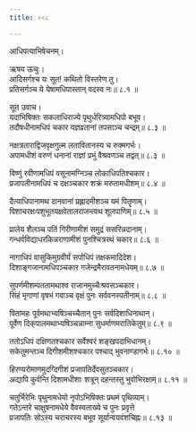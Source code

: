 ```yaml
---
title: ००८

---
```

आधिपत्याभिषेचनम्।  
  
ऋषय ऊचुः।  
आदिसर्गश्च यः सूत! कथितो विस्तरेण तु।  
प्रतिसर्गञ्च ये येषामधिपास्तान् वदस्व नः॥ ८.१ ॥  
  
सूत उवाच।  
यदाभिषिक्तः सकलाधिराज्ये पृथुर्धरित्र्यामधिपो बभूव।  
तदौषधीनामधिपं चकार यज्ञव्रतानां तपसाञ्च चन्द्रम्॥ ८.३ ॥  
  
नक्षत्रताराद्विजवृक्षगुल्म लतावितानस्य च रुक्मगर्भः।  
अपामधीशं वरुणं धनानां राज्ञां प्रभुं वैश्रवणञ्च तद्वत्॥ ८.३ ॥  
  
विष्णुं रवीणामधिपं वसूनामग्निञ्च लोकाधिपतिश्चकार।  
प्रजापतीनामधिपं च दक्षञ्चकार शक्रं मरुतामधीशम्॥ ८.४ ॥  
  
दैत्याधिपानामथ दानवानां प्रह्लादमीशञ्च यमं पितॄणाम्।  
पिशाचरक्षःपशुभूतयक्षवेतालराजन्त्वथ शूलपाणिम्॥ ८.५ ॥  
  
प्रालेय शैलञ्च पतिं गिरीणामीशं समुद्रं ससरिन्नदानाम्।  
गन्धर्वविद्याधरकिन्नराणामीशं पुनश्चित्ररथं चकार॥ ८.६ ॥  
  
नागाधिपं वासुकिमुग्रवीर्यं सर्पाधिपं तक्षकमादिदेश।  
दिशाङ्गजानामधिपञ्चकार गजेन्द्रमैरावतनामधेयम्॥ ८.७ ॥  
  
सुपर्णमीशम्पततामथाश्व राजानमुच्चैःश्रवसञ्चकार।  
सिंहं मृगाणां वृषभं गवाञ्च वृक्षं पुनः सर्ववनस्पतीनाम्॥ ८.८ ॥  
  
पितामहः पूर्वमथाभ्यषिञ्चच्चैतान् पुनः सर्वदिशाधिनाथान्।  
पूर्वेण दिक्‌पालमथाभ्यषिञ्चन्नाम्ना सुधर्माणमरातिकेतुम्॥ ८.९ ॥  
  
ततोऽधिपं दक्षिणतश्चकार सर्वेश्वरं शङ्खपदाभिधानम्।  
सकेतुमन्तञ्च दिगीशमीशश्चकार पश्चाद् भुवनाण्डागर्भः॥ ८.१० ॥  
  
हिरण्यरोमाणमुदग्दिगीशं प्रजापतिर्देवसुतञ्चकार।  
अद्यापि कुर्वन्ति दिशामधीशाः शत्रून् दहन्तस्तु भुवोभिरक्षाम्॥ ८.११ ॥  
  
चतुर्भिरेभिः पृथुनामधेयो नृपोऽभिषिक्तः प्रथमं पृथिव्याम्।  
गतेऽन्तरे चाक्षुषनामधेये वैवस्वताख्ये च पुनः प्रवृत्ते  
प्रजापतिः सोऽस्य चराचरस्य बभूव सूर्यान्वयवंशचिह्नः॥ ८.१३ ॥